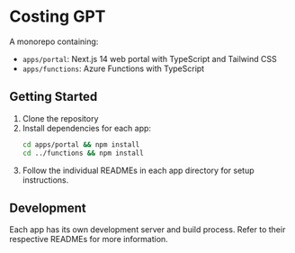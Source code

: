 # Costing GPT

A monorepo containing:
- `apps/portal`: Next.js 14 web portal with TypeScript and Tailwind CSS
- `apps/functions`: Azure Functions with TypeScript

## Getting Started

1. Clone the repository
2. Install dependencies for each app:
   ```bash
   cd apps/portal && npm install
   cd ../functions && npm install
   ```
3. Follow the individual READMEs in each app directory for setup instructions.

## Development

Each app has its own development server and build process. Refer to their respective READMEs for more information.
